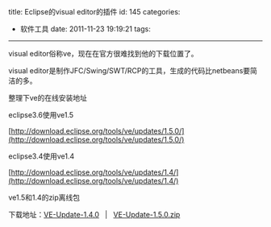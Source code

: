 title: Eclipse的visual editor的插件
id: 145
categories:
  - 软件工具
date: 2011-11-23 19:19:21
tags:
---

visual editor俗称ve，现在在官方很难找到他的下载位置了。

visual editor是制作JFC/Swing/SWT/RCP的工具，生成的代码比netbeans要简洁的多。

整理下ve的在线安装地址

eclipse3.6使用ve1.5

[http://download.eclipse.org/tools/ve/updates/1.5.0/](http://download.eclipse.org/tools/ve/updates/1.5.0/)

eclipse3.4使用ve1.4

[http://download.eclipse.org/tools/ve/updates/1.4/](http://download.eclipse.org/tools/ve/updates/1.4/)

ve1.5和1.4的zip离线包

下载地址：[VE-Update-1.4.0](http://dl.dbank.com/c0vu3zbo5r)&nbsp;&nbsp; |&nbsp;&nbsp; [VE-Update-1.5.0.zip](http://dl.dbank.com/c0lq817qiy)